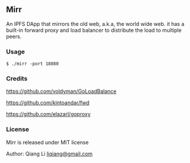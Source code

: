 Mirr
-----

An IPFS DApp that mirrors the old web, a.k.a,  the world wide web.
it has a built-in forward proxy and load balancer to distribute the load to multiple peers.


### Usage

```
$ ./mirr -port 18080
```

### Credits

https://github.com/voldyman/GoLoadBalance

https://github.com/kintoandar/fwd

https://github.com/elazarl/goproxy

<!-- https://github.com/FelisCatus/SwitchyOmega -->
<!-- https://github.com/PuerkitoBio/gocrawl -->
<!-- https://github.com/gocolly/colly -->

### License

Mirr is released under MIT license

Author: Qiang Li <liqiang@gmail.com>

<!--
https://docs.ipfs.io/reference/api/http/

curl "http://localhost:5001/api/v0/swarm/addrs/local?id=<value>"
curl http://127.0.0.1:5001/api/v0/swarm/peers

curl "http://localhost:5001/api/v0/p2p/stream/dial?arg=<Peer>&arg=<Protocol>&arg=<BindAddress>"

-->


<!-- 
127.0.0.1
::1
localhost
-->

<!-- 

# UI
http://localhost:8001/api/v1/namespaces/kube-system/services/https:kubernetes-dashboard:/proxy/#!/overview?namespace=_all


#traefik MIT 19,017 Go
https://github.com/containous/traefik

helm install stable/traefik --name traefik --namespace kube-system \
	--set ssl.insecureSkipVerify=true \
	--set dashboard.enabled=true \
	--set dashboard.domain=localhost

helm upgrade traefik stable/traefik \
	--set ssl.insecureSkipVerify=true \
	--set dashboard.enabled=true \
	--set dashboard.domain=localhost


#kubectl apply -f ./traefik-ui.yaml
#https://github.com/containous/traefik/blob/master/examples/k8s/ui.yaml
https://docs.traefik.io/user-guide/kubernetes/
https://github.com/helm/charts/tree/master/stable/traefik

###cicd:

#gogs MIT 28,188 Go
https://github.com/gogs/gogs

helm install --namespace cicd --name gogs incubator/gogs \
	--set serviceType=ClusterIP


#gitlab MIT  21,405 Ruby
https://github.com/gitlabhq/gitlabhq

helm install --namespace cicd --name gitlab stable/gitlab-ce \
	--set serviceType=ClusterIP \
	--set externalUrl=http://1220490149ec3a5ccf6ac3d8db2ec7c42e8486b7e95c0a324a0eaf22ae50d2fc1011/


 http://1220490149ec3a5ccf6ac3d8db2ec7c42e8486b7e95c0a324a0eaf22ae50d2fc1011/

Username: root
Password: <whatever value you entered

#jenkins MIT 11,671 Java
https://github.com/jenkinsci/jenkins

helm install --namespace cicd --name jenkins stable/jenkins

export SERVICE_IP=$(kubectl get svc --namespace cicd jenkins --template "{{ range (index .status.loadBalancer.ingress 0) }}{{ . }}{{ end }}")
echo http://$SERVICE_IP:8080/login
admin


#sonarqube LGPL3 3,151 Java
https://github.com/SonarSource/sonarqube 

helm install --namespace cicd --name sonarqube stable/sonarqube

export SERVICE_IP=$(kubectl get svc --namespace cicd sonarqube-sonarqube -o jsonpath='{.status.loadBalancer.ingress[0].ip}')
http://$SERVICE_IP:9000

#gocd Apache 4,491 Java

https://github.com/theia-ide/theia
https://github.com/b3log/wide



###cwe
https://en.wikipedia.org/wiki/Collaborative_working_environment


#mattermost MIT 13,623 Go 
helm install --namespace cwe --name mattermost stable/mattermost-team-edition \
  --set mysql.mysqlUser=admin \
  --set mysql.mysqlPassword=password 

kubectl port-forward --namespace cwe $(kubectl get pods --namespace cwe -l "app=mattermost-mattermost-team-edition,release=mattermost" -o jsonpath='{ .items[0].metadata.name }') 8080:8065
helm install --set host=mattermost.yourdomain.com --set ingress.enabled=true stable/mattermost-team-edition


#wordpress GNU 11,707 PHP
https://github.com/WordPress/WordPress

helm install --namespace cwe --name wordpress stable/wordpress \
	--set service.type=ClusterIP \
	--set wordpressUsername=admin,wordpressPassword=password \
	--set mariadb.mariadbRootPassword=secretpassword

echo Username: admin
echo Password: $(kubectl get secret --namespace cwe wordpress-wordpress -o jsonpath="{.data.wordpress-password}" | base64 --decode)


#mediawiki GNU  1,364 PHP
https://github.com/wikimedia/mediawiki

helm install  --namespace cwe  --name mediawiki stable/mediawiki \
	--set service.type=ClusterIP 

kubectl port-forward --namespace cwe svc/mediawiki-mediawiki 18082:80
echo Username: user
echo Password: $(kubectl get secret --namespace cwe mediawiki-mediawiki -o jsonpath="{.data.mediawiki-password}" | base64 --decode)


#dokuwiki GPL 2,317 PHP
https://github.com/splitbrain/dokuwiki

helm install --namespace cwe --name dokuwiki stable/dokuwiki \
	--set service.type=ClusterIP 

kubectl port-forward --namespace cwe svc/dokuwiki-dokuwiki 18081:80
echo Username: user / Q6le5NSVwT
echo Password: $(kubectl get secret --namespace cwe dokuwiki-dokuwiki -o jsonpath="{.data.dokuwiki-password}" | base64 --decode)


-->